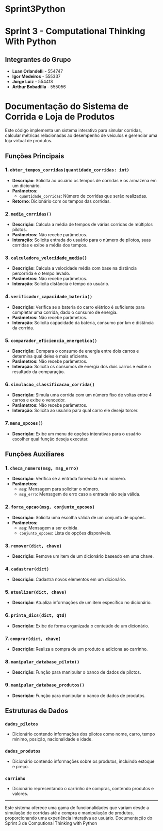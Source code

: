 # Sprint3Python
# Sprint 3 - Computational Thinking With Python

## Integrantes do Grupo
- **Luan Orlandelli** - 554747
- **Igor Medeiros** - 555337
- **Jorge Luiz** - 554418
- **Arthur Bobadilla** - 555056

# Documentação do Sistema de Corrida e Loja de Produtos

Este código implementa um sistema interativo para simular corridas, calcular métricas relacionadas ao desempenho de veículos e gerenciar uma loja virtual de produtos.

## Funções Principais

### 1. `obter_tempos_corridas(quantidade_corridas: int)`
- **Descrição**: Solicita ao usuário os tempos de corridas e os armazena em um dicionário.
- **Parâmetros**:
  - `quantidade_corridas`: Número de corridas que serão realizadas.
- **Retorno**: Dicionário com os tempos das corridas.

### 2. `media_corridas()`
- **Descrição**: Calcula a média de tempos de várias corridas de múltiplos pilotos.
- **Parâmetros**: Não recebe parâmetros.
- **Interação**: Solicita entrada do usuário para o número de pilotos, suas corridas e exibe a média dos tempos.

### 3. `calculadora_velocidade_media()`
- **Descrição**: Calcula a velocidade média com base na distância percorrida e o tempo levado.
- **Parâmetros**: Não recebe parâmetros.
- **Interação**: Solicita distância e tempo do usuário.

### 4. `verificador_capacidade_bateria()`
- **Descrição**: Verifica se a bateria do carro elétrico é suficiente para completar uma corrida, dado o consumo de energia.
- **Parâmetros**: Não recebe parâmetros.
- **Interação**: Solicita capacidade da bateria, consumo por km e distância da corrida.

### 5. `comparador_eficiencia_energetica()`
- **Descrição**: Compara o consumo de energia entre dois carros e determina qual deles é mais eficiente.
- **Parâmetros**: Não recebe parâmetros.
- **Interação**: Solicita os consumos de energia dos dois carros e exibe o resultado da comparação.

### 6. `simulacao_classificacao_corrida()`
- **Descrição**: Simula uma corrida com um número fixo de voltas entre 4 carros e exibe o vencedor.
- **Parâmetros**: Não recebe parâmetros.
- **Interação**: Solicita ao usuário para qual carro ele deseja torcer.

### 7. `menu_opcoes()`
- **Descrição**: Exibe um menu de opções interativas para o usuário escolher qual função deseja executar.

## Funções Auxiliares

### 1. `checa_numero(msg, msg_erro)`
- **Descrição**: Verifica se a entrada fornecida é um número.
- **Parâmetros**:
  - `msg`: Mensagem para solicitar o número.
  - `msg_erro`: Mensagem de erro caso a entrada não seja válida.

### 2. `forca_opcao(msg, conjunto_opcoes)`
- **Descrição**: Solicita uma escolha válida de um conjunto de opções.
- **Parâmetros**:
  - `msg`: Mensagem a ser exibida.
  - `conjunto_opcoes`: Lista de opções disponíveis.

### 3. `remover(dict, chave)`
- **Descrição**: Remove um item de um dicionário baseado em uma chave.

### 4. `cadastrar(dict)`
- **Descrição**: Cadastra novos elementos em um dicionário.

### 5. `atualizar(dict, chave)`
- **Descrição**: Atualiza informações de um item específico no dicionário.

### 6. `printa_dics(dict, qtd)`
- **Descrição**: Exibe de forma organizada o conteúdo de um dicionário.

### 7. `comprar(dict, chave)`
- **Descrição**: Realiza a compra de um produto e adiciona ao carrinho.

### 8. `manipular_database_piloto()`
- **Descrição**: Função para manipular o banco de dados de pilotos.

### 9. `manipular_database_produtos()`
- **Descrição**: Função para manipular o banco de dados de produtos.

## Estruturas de Dados

### `dados_pilotos`
- Dicionário contendo informações dos pilotos como nome, carro, tempo mínimo, posição, nacionalidade e idade.

### `dados_produtos`
- Dicionário contendo informações sobre os produtos, incluindo estoque e preço.

### `carrinho`
- Dicionário representando o carrinho de compras, contendo produtos e valores.

---

Este sistema oferece uma gama de funcionalidades que variam desde a simulação de corridas até a compra e manipulação de produtos, proporcionando uma experiência interativa ao usuário.
Documentação do Sprint 3 de Computional Thinking with Python
